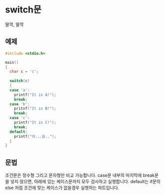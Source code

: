 switch문
=========
딸깍, 딸깍

예제
----------
```c
#include <stdio.h>

main()
{
  char c = 'c';
  
  switch(c)
  {
  case 'a':
    printf("It is A!");
	break;
  case 'b':
    pritnf("It is B!");
    break;
  case 'c':
    printf("It is C!");  
    break;
  default:
    printf("어...음..");
  }
}
```

문법
------
조건문은 정수형 그리고 문자형만 비교 가능합니다. 
case문 내부의 마지막에 break문을 넣지 않으면, 아래에 있는 케이스문까지 모두 검사하고 실행합니다. 
default는 if문의 else 처럼 조건에 맞는 케이스가 없을경우 실행하는 파트입니다.